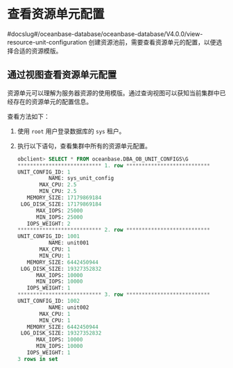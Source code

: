 # 查看资源单元配置
#docslug#/oceanbase-database/oceanbase-database/V4.0.0/view-resource-unit-configuration
创建资源池前，需要查看资源单元的配置，以便选择合适的资源模版。

## 通过视图查看资源单元配置

资源单元可以理解为服务器资源的使用模版。通过查询视图可以获知当前集群中已经存在的资源单元的配置信息。

查看方法如下：

1. 使用 `root` 用户登录数据库的 `sys` 租户。

2. 执行以下语句，查看集群中所有的资源单元配置。

   ```sql
   obclient> SELECT * FROM oceanbase.DBA_OB_UNIT_CONFIGS\G
   *************************** 1. row ***************************
   UNIT_CONFIG_ID: 1
             NAME: sys_unit_config
          MAX_CPU: 2.5
          MIN_CPU: 2.5
      MEMORY_SIZE: 17179869184
    LOG_DISK_SIZE: 17179869184
         MAX_IOPS: 25000
         MIN_IOPS: 25000
      IOPS_WEIGHT: 2
   *************************** 2. row ***************************
   UNIT_CONFIG_ID: 1001
             NAME: unit001
          MAX_CPU: 1
          MIN_CPU: 1
      MEMORY_SIZE: 6442450944
    LOG_DISK_SIZE: 19327352832
         MAX_IOPS: 10000
         MIN_IOPS: 10000
      IOPS_WEIGHT: 1
   *************************** 3. row ***************************
   UNIT_CONFIG_ID: 1002
             NAME: unit002
          MAX_CPU: 1
          MIN_CPU: 1
      MEMORY_SIZE: 6442450944
    LOG_DISK_SIZE: 19327352832
         MAX_IOPS: 10000
         MIN_IOPS: 10000
      IOPS_WEIGHT: 1
   3 rows in set
   ```
